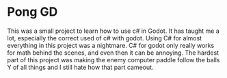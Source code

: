 # Pong GD

This was a small project to learn how to use c# in Godot. It has taught me a lot, especially the correct used of c# with godot. Using C# for almost everything in this project was a nightmare. 
C# for godot only really works for math behind the scenes, and even then it can be annoying. The hardest part of this project was making the enemy computer paddle follow the balls Y of all things and I still hate how that part cameout.
